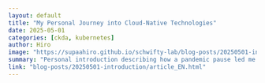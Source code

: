 ```yaml
---
layout: default
title: "My Personal Journey into Cloud-Native Technologies"
date: 2025-05-01
categories: [ckda, kubernetes]
author: Hiro
image: "https://supaahiro.github.io/schwifty-lab/blog-posts/20250501-introduction/article.webp"
summary: "Personal introduction describing how a pandemic pause led me to Docker, Kubernetes and cloud-native technologies — and why this blog will share practical guides and insights for beginners and experienced practitioners."
link: "blog-posts/20250501-introduction/article_EN.html"
---
```

